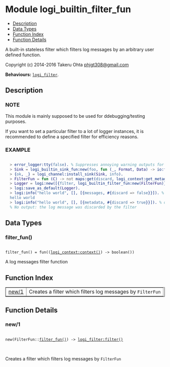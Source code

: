 

# Module logi_builtin_filter_fun #
* [Description](#description)
* [Data Types](#types)
* [Function Index](#index)
* [Function Details](#functions)

A built-in stateless filter which filters log messages by an arbitrary user defined function.

Copyright (c) 2014-2016 Takeru Ohta <phjgt308@gmail.com>

__Behaviours:__ [`logi_filter`](logi_filter.md).

<a name="description"></a>

## Description ##


### <a name="NOTE">NOTE</a> ###

This module is mainly supposed to be used for ddebugging/testing purposes.

If you want to set a particular filter to a lot of logger instances,
it is recommended to define a specified filter for efficiency reasons.


### <a name="EXAMPLE">EXAMPLE</a> ###


```erlang

  > error_logger:tty(false). % Suppresses annoying warning outputs for brevity
  > Sink = logi_builtin_sink_fun:new(foo, fun (_, Format, Data) -> io:format(Format ++ "\n", Data) end).
  > {ok, _} = logi_channel:install_sink(Sink, info).
  > FilterFun = fun (C) -> not maps:get(discard, logi_context:get_metadata(C), false) end.
  > Logger = logi:new([{filter, logi_builtin_filter_fun:new(FilterFun)}]).
  > logi:save_as_default(Logger).
  > logi:info("hello world", [], [{messages, #{discard => false}}]). % passed
  hello world
  > logi:info("hello world", [], [{metadata, #{discard => true}}]). % discarded
  % No output: the log message was discarded by the filter
```

<a name="types"></a>

## Data Types ##




### <a name="type-filter_fun">filter_fun()</a> ###


<pre><code>
filter_fun() = fun((<a href="logi_context.md#type-context">logi_context:context()</a>) -&gt; boolean())
</code></pre>

 A log messages filter function

<a name="index"></a>

## Function Index ##


<table width="100%" border="1" cellspacing="0" cellpadding="2" summary="function index"><tr><td valign="top"><a href="#new-1">new/1</a></td><td>Creates a filter which filters log messages by <code>FilterFun</code></td></tr></table>


<a name="functions"></a>

## Function Details ##

<a name="new-1"></a>

### new/1 ###

<pre><code>
new(FilterFun::<a href="#type-filter_fun">filter_fun()</a>) -&gt; <a href="logi_filter.md#type-filter">logi_filter:filter()</a>
</code></pre>
<br />

Creates a filter which filters log messages by `FilterFun`

